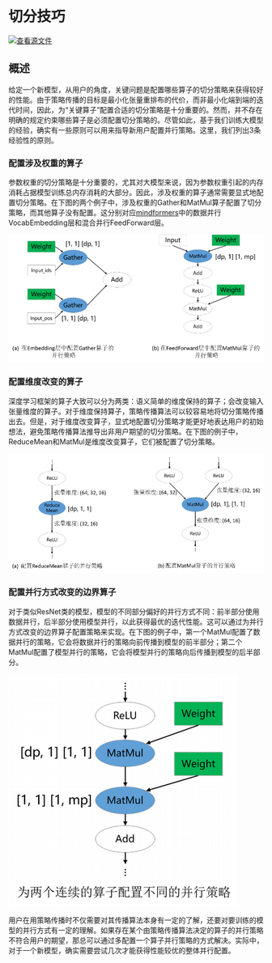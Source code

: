 # 切分技巧

[![查看源文件](https://mindspore-website.obs.cn-north-4.myhuaweicloud.com/website-images/r2.3.2/resource/_static/logo_source.svg)](https://gitee.com/mindspore/docs/blob/r2.3.2/tutorials/experts/source_zh_cn/parallel/split_technique.md)

## 概述

给定一个新模型，从用户的角度，关键问题是配置哪些算子的切分策略来获得较好的性能。由于策略传播的目标是最小化张量重排布的代价，而非最小化端到端的迭代时间，因此，为“关键算子”配置合适的切分策略是十分重要的。然而，并不存在明确的规定约束哪些算子是必须配置切分策略的。尽管如此，基于我们训练大模型的经验，确实有一些原则可以用来指导新用户配置并行策略。这里，我们列出3条经验性的原则。

### 配置涉及权重的算子

参数权重的切分策略是十分重要的，尤其对大模型来说，因为参数权重引起的内存消耗占据模型训练总内存消耗的大部分。因此，涉及权重的算子通常需要显式地配置切分策略。在下图的两个例子中，涉及权重的Gather和MatMul算子配置了切分策略，而其他算子没有配置。这分别对应[mindformers](https://gitee.com/mindspore/mindformers/blob/master/mindformers/modules/transformer/transformer.py)中的数据并行VocabEmbedding层和混合并行FeedForward层。

![sp_case1_zh](./images/sp_case1_zh.png "配置涉及权重的算子")

### 配置维度改变的算子

深度学习框架的算子大致可以分为两类：语义简单的维度保持的算子；会改变输入张量维度的算子。对于维度保持算子，策略传播算法可以较容易地将切分策略传播出去。但是，对于维度改变算子，显式地配置切分策略才能更好地表达用户的初始想法，避免策略传播算法推导出非用户期望的切分策略。在下图的例子中，ReduceMean和MatMul是维度改变算子，它们被配置了切分策略。

![sp_case2_zh](./images/sp_case2_zh.png "配置维度改变的算子")

### 配置并行方式改变的边界算子

对于类似ResNet类的模型，模型的不同部分偏好的并行方式不同：前半部分使用数据并行，后半部分使用模型并行，以此获得最优的迭代性能。这可以通过为并行方式改变的边界算子配置策略来实现。在下图的例子中，第一个MatMul配置了数据并行的策略，它会将数据并行的策略向前传播到模型的前半部分；第二个MatMul配置了模型并行的策略，它会将模型并行的策略向后传播到模型的后半部分。

![sp_case3_zh](./images/sp_case3_zh.png "配置并行方式改变的边界算子")

用户在用策略传播时不仅需要对其传播算法本身有一定的了解，还要对要训练的模型的并行方式有一定的理解。如果存在某个由策略传播算法决定的算子的并行策略不符合用户的期望，那总可以通过多配置一个算子并行策略的方式解决。实际中，对于一个新模型，确实需要尝试几次才能获得性能较优的整体并行配置。
